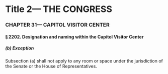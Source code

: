 
# Title 2— THE CONGRESS
### CHAPTER 31— CAPITOL VISITOR CENTER
#### § 2202. Designation and naming within the Capitol Visitor Center
##### (b) Exception

Subsection (a) shall not apply to any room or space under the jurisdiction of the Senate or the House of Representatives.
